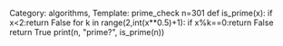 Category: algorithms, Template: prime_check
n=301
def is_prime(x):
    if x<2:return False
    for k in range(2,int(x**0.5)+1):
        if x%k==0:return False
    return True
print(n, "prime?", is_prime(n))
